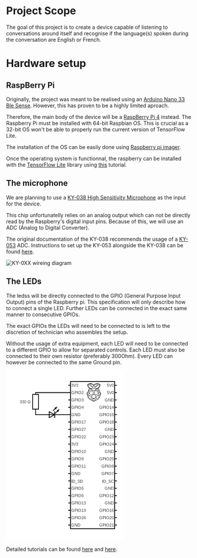 # Project Scope

The goal of this project is to create a device capable of listening to conversations around itself and recognise if the language(s) spoken during the conversation are English or French.

# Hardware setup

## RaspBerry Pi

Originally, the project was meant to be realised using an [Arduino Nano 33 Ble Sense](http://store-usa.arduino.cc/products/arduino-nano-33-ble-sense).
However, this has proven to be a highly limited aproach.

Therefore, the main body of the device will be a [RaspBerry Pi 4](https://www.raspberrypi.com/products/raspberry-pi-4-model-b/) instead.
The Raspberry Pi must be installed with 64-bit Raspbian OS. This is crucial as a 32-bit OS won't be able to properly run the current version of TensorFlow Lite.

The installation of the OS can be easily done using [Raspberry pi imager](https://www.raspberrypi.com/software/).

Once the operating system is functionnal, the raspberry can be installed with the [TensorFlow Lite](https://www.tensorflow.org/lite/guide) library using [this](https://pimylifeup.com/raspberry-pi-tensorflow-lite/) tutorial.


## The microphone

We are planning to use a [KY-038 High Sensitivity Microphone](https://roboeq.ir/files/id/3882/name/KY-037.pdf/) as the input for the device.

This chip unfortunatelly relies on an analog output which can not be directly read by the Raspberry's digital input pins.
Because of this, we will use an ADC (Analog to Digital Converter).

The original documentation of the KY-038 recommends the usage of a [KY-053](https://joy-it.net/en/products/COM-KY053ADC) ADC. Instructions to set up the KY-053 alongside the KY-038 can be found [here](https://sensorkit.joy-it.net/fr/sensors/ky-038).

![KY-0XX wireing diagram](https://sensorkit.joy-it.net/files/files/sensors/KY-038/038-RPi.svg)

## The LEDs

The ledss will be directly connected to the GPIO (General Purpose Input Output) pins of the Raspberry pi.
This specification will only describe how to connect a single LED.
Further LEDs can be connected in the exact same manner to consecutive GPIOs.

The exact GPIOs the LEDs will need to be connected to is left to the discretion of technician who assembles the setup.

Without the usage of extra equipment, each LED will need to be connected to a different GPIO to allow for separated controls.
Each LED must also be connected to their own resistor (preferably 300Ohm).
Every LED can however be connected to the same Ground pin.

![LED circuit diagram](imgs/circuit.png)

Detailed tutorials can be found [here](https://www.instructables.com/Controlling-Multiple-LEDs-With-Python-and-Your-Ras/) and [here](https://thepihut.com/blogs/raspberry-pi-tutorials/27968772-turning-on-an-led-with-your-raspberry-pis-gpio-pins).